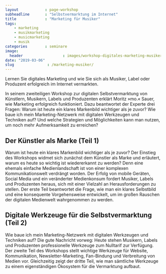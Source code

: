 ```yaml
---
layout            : page-workshop
subheadline       : "Selbstvermarktung im Internet"
title             : "Marketing für Musiker"
tags:
    - marketing
    - musikmarketing
    - musicmarketing
    - musik
categories        : seminare
image:
  header                  : images/workshop-digitales-marketing-musiker.jpg
date: "2019-03-06"
slug               : /marketing-musiker/
---
```

Lernen Sie digitales Marketing und wie Sie sich als Musiker, Label oder Produzent erfolgreich im Internet vermarkten.
<!-- readmore -->

In seinem zweiteiligen Workshop zur digitalen Selbstvermarktung von Künstlern, Musikern, Labels und Produzenten erklärt Moritz »mo.« Sauer, wie Marketing erfolgreich funktioniert. Dazu beantwortet der Experte drei Fragen: Warum ist heute ein klares Markenbild wichtiger als je zuvor? Wie baue ich mein Marketing-Netzwerk mit digitalen Werkzeugen und Techniken auf? Und welche Strategien und Möglichkeiten kann man nutzen, um noch mehr
Aufmerksamkeit zu erreichen?


## Der Künstler als Marke (Teil 1)

Warum ist heute ein klares Markenbild wichtiger als je zuvor? Der Einstieg des Workshops widmet sich zunächst dem Künstler als Marke und erläutert, warum es heute so wichtig ist wiedererkannt zu werden? Denn eine ehemals einfache Medienlandschaft ist von einer komplexen Kommunikationswelt verdrängt worden. Der Erfolg von mobile Geräten, Social Media und ein veränderter Medienkonsum fordert Musiker, Labels und Produzenten heraus, sich mit einer Vielzahl an Herausforderungen zu stellen. Der erste Teil beantwortet die Frage, wie man ein klares Selbstbild und eine konsequente Vorgehensweise entwickelt, um im großen Rauschen der digitalen Medienwelt wahrgenommen zu werden.


## Digitale Werkzeuge für die Selbstvermarktung (Teil 2)

Wie baue ich mein Marketing-Netzwerk mit digitalen Werkzeugen und Techniken auf? Die gute Nachricht vorweg: Heute stehen Musikern, Labels und Produzenten professionelle Werkzeuge zum Nulltarif zur Verfügung. Der zweite Teil des Workshops stellt wichtige Werkzeuge für Website, Kommunikation, Newsletter-Marketing, Fan-Bindung und Verbreitung von Medien vor. Gleichzeitig zeigt der dritte Teil, wie man sämtliche Werkzeuge zu einem eigenständigen Ökosystem für die Vermarktung aufbaut.
